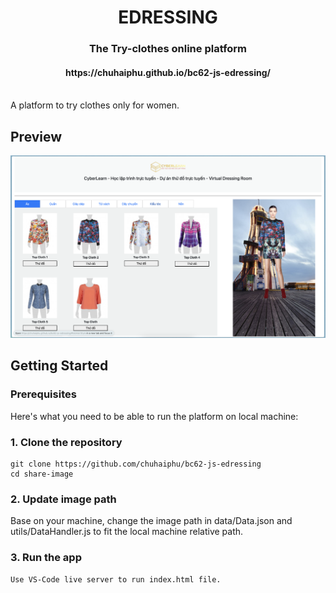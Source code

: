 <div align="center">
  <h1 align="center">EDRESSING</h1>
  <h3>The Try-clothes online platform</h3>
  <h4>https://chuhaiphu.github.io/bc62-js-edressing/</h4>
</div>

<br/>
A platform to try clothes only for women.

## Preview

<img src="Screenshot 2024-08-30 at 16.46.36.png" width="840" alt="Demo">


## Getting Started

### Prerequisites

Here's what you need to be able to run the platform on local machine:

### 1. Clone the repository

```shell
git clone https://github.com/chuhaiphu/bc62-js-edressing
cd share-image
```

### 2. Update image path

Base on your machine, change the image path in data/Data.json and utils/DataHandler.js to fit the local machine relative path.

### 3. Run the app
```shell
Use VS-Code live server to run index.html file.
```
